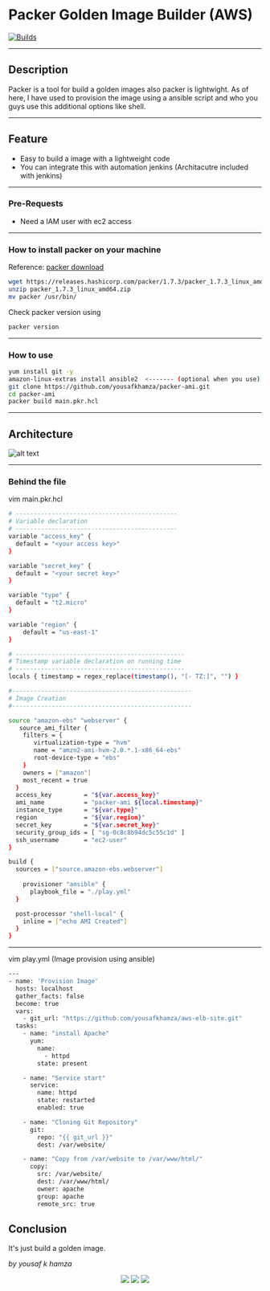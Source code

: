 # Packer Golden Image Builder (AWS)
[![Builds](https://travis-ci.org/joemccann/dillinger.svg?branch=master)](https://travis-ci.org/joemccann/dillinger)

---

## Description
Packer is a tool for build a golden images also packer is lightwight. As of here, I have used to provision the image using a ansible script and who you guys use this additional options like shell. 

----
## Feature

- Easy to build a image with a lightweight code 
- You can integrate this with automation jenkins (Architacutre included with jenkins)

-----

### Pre-Requests
- Need a IAM user with ec2 access 

-----
### How to install packer on your machine
Reference: [packer download](https://www.packer.io/downloads)
```sh
wget https://releases.hashicorp.com/packer/1.7.3/packer_1.7.3_linux_amd64.zip
unzip packer_1.7.3_linux_amd64.zip
mv packer /usr/bin/
```
Check packer version using
```sh
packer version
```
----

### How to use

```sh
yum install git -y
amazon-linux-extras install ansible2  <------- (optional when you use)
git clone https://github.com/yousafkhamza/packer-ami.git
cd packer-ami
packer build main.pkr.hcl
```

-----
## Architecture


![alt text](https://i.ibb.co/HVMkmhG/packer.jpg)

-----
### Behind the file

vim main.pkr.hcl
```sh
# ---------------------------------------------
# Variable declaration
# ---------------------------------------------
variable "access_key" {
  default = "<your access key>"
}

variable "secret_key" {
  default = "<your secret key>"
}

variable "type" {
  default = "t2.micro"
}

variable "region" {
    default = "us-east-1"
}

# -----------------------------------------------
# Timestamp variable declaration on running time
# -----------------------------------------------
locals { timestamp = regex_replace(timestamp(), "[- TZ:]", "") }

#--------------------------------------------------
# Image Creation 
#--------------------------------------------------

source "amazon-ebs" "webserver" {
   source_ami_filter {
    filters = {
       virtualization-type = "hvm"
       name = "amzn2-ami-hvm-2.0.*.1-x86_64-ebs"
       root-device-type = "ebs"
    }
    owners = ["amazon"]
    most_recent = true
  }
  access_key         = "${var.access_key}"
  ami_name           = "packer-ami ${local.timestamp}"
  instance_type      = "${var.type}"
  region             = "${var.region}"
  secret_key         = "${var.secret_key}"
  security_group_ids = [ "sg-0c8c8b94dc5c55c1d" ]
  ssh_username       = "ec2-user"
}

build {
  sources = ["source.amazon-ebs.webserver"]
  
    provisioner "ansible" {
      playbook_file = "./play.yml"
  }

  post-processor "shell-local" {
    inline = ["echo AMI Created"]
  }
}
```
----
vim play.yml (Image provision using ansible)
```sh
---
- name: 'Provision Image'
  hosts: localhost
  gather_facts: false
  become: true
  vars:
    - git_url: "https://github.com/yousafkhamza/aws-elb-site.git"
  tasks:
    - name: "install Apache"
      yum:
        name:
          - httpd
        state: present

    - name: "Service start"
      service:
        name: httpd
        state: restarted
        enabled: true

    - name: "Cloning Git Repository"
      git:
        repo: "{{ git_url }}"
        dest: /var/website/

    - name: "Copy from /var/website to /var/www/html/"
      copy:
        src: /var/website/
        dest: /var/www/html/
        owner: apache
        group: apache
        remote_src: true
```

## Conclusion
It's just build a golden image.

_by_
_yousaf k hamza_

<p align="center">
<a href="mailto:yousaf.k.hamza@gmail.com"><img src="https://img.shields.io/badge/-yousaf.k.hamza@gmail.com-D14836?style=flat&logo=Gmail&logoColor=white"/></a>
<a href="https://www.linkedin.com/in/yousafkhamza"><img src="https://img.shields.io/badge/-Linkedin-blue"/></a>
<a href="https://techbit-new.blogspot.com/"><img src="https://img.shields.io/badge/-Blogger-orange"/></a>
